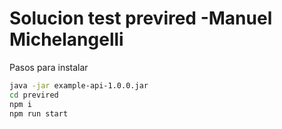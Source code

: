 # Solucion test previred -Manuel Michelangelli

Pasos para instalar

```sh
java -jar example-api-1.0.0.jar
cd previred
npm i
npm run start
```